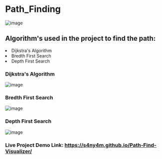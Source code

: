 # Path_Finding
![image](https://user-images.githubusercontent.com/76548971/179390837-d78fafac-ad82-4c50-92d4-463243dd72a1.png)

## Algorithm's used in the project to find the path:
<li>Dijkstra's Algorithm</li>
<li>Bredth First Search</li>
<li>Depth First Search</li>

### Dijkstra's Algorithm
![image](https://user-images.githubusercontent.com/76548971/179391069-8a0941fd-c77b-4cff-b097-4d322bd4c0fd.png)
<br>
### Bredth First Search
![image](https://user-images.githubusercontent.com/76548971/179391091-104c87fc-fa0e-4051-b03e-29ea46b9e479.png)
<br>
### Depth First Search
![image](https://user-images.githubusercontent.com/76548971/179391102-04ab9f67-2e22-475e-8a6f-7c21c7c619b7.png)

### Live Project Demo Link: https://s4ny4m.github.io/Path-Find-Visualizer/
